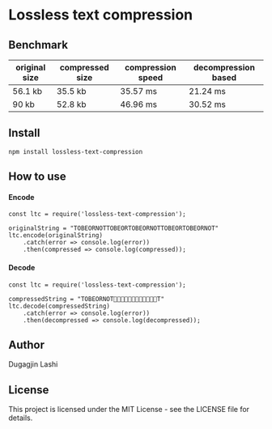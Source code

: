# Lossless text compression

## Benchmark

original size | compressed size   | compression speed  | decompression based
---|---|---|---
56.1 kb | 35.5 kb | 35.57 ms | 21.24 ms
90 kb | 52.8 kb | 46.96 ms | 30.52 ms

## Install

```
npm install lossless-text-compression
```

## How to use

#### Encode

```
const ltc = require('lossless-text-compression');

originalString = "TOBEORNOTTOBEORTOBEORNOTTOBEORTOBEORNOT"
ltc.encode(originalString)
    .catch(error => console.log(error))
    .then(compressed => console.log(compressed));
```

#### Decode

```
const ltc = require('lossless-text-compression');

compressedString = "TOBEORNOTT"
ltc.decode(compressedString)
    .catch(error => console.log(error))
    .then(decompressed => console.log(decompressed));

```

## Author

Dugagjin Lashi

## License

This project is licensed under the MIT License - see the LICENSE file for details.
